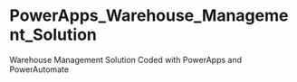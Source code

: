# PowerApps_Warehouse_Management_Solution
Warehouse Management Solution Coded with PowerApps and PowerAutomate
